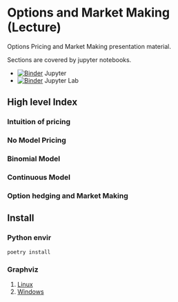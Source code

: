 # Options and Market Making (Lecture)

Options Pricing and Market Making presentation material.

Sections are covered by jupyter notebooks.

* [![Binder](https://mybinder.org/badge_logo.svg)](https://mybinder.org/v2/gh/RedRise/lect_options_and_mm/HEAD?urlpath=/tree/01_intuition_of_pricing.ipynb) Jupyter
* [![Binder](https://mybinder.org/badge_logo.svg)](https://mybinder.org/v2/gh/RedRise/lect_options_and_mm/HEAD?urlpath=/tree/lab/01_intuition_of_pricing.ipynb) Jupyter Lab


## High level Index

### Intuition of pricing

### No Model Pricing

### Binomial Model

### Continuous Model

### Option hedging and Market Making

## Install

### Python envir

```poetry install```

### Graphviz

1. [Linux](https://www.graphviz.org/download/#linux)
2. [Windows](https://www.graphviz.org/download/#windows)

